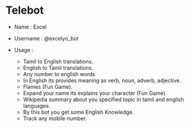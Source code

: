 # Telebot



+ Name : Excel
+ Username : @excelyo_bot

 + Usage :  
      + Tamil to English translations.
      + English to Tamil translations.
      + Any number to english words
      + In English its provides meaning as verb, noun, adverb, adjective.
      + Flames (Fun Game).
      + Expand your name its explains your character (Fun Game).
      + Wikipedia summary about you specified topic in tamil and english languages.
      + By this bot you get some English Knowledge.
      + Track any mobile number.